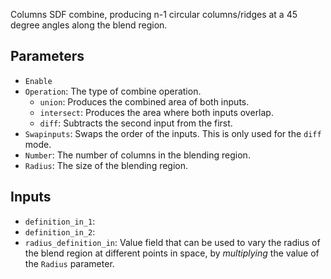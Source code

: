 Columns SDF combine, producing n-1 circular columns/ridges at a 45 degree angles along the blend region.

## Parameters

* `Enable`
* `Operation`: The type of combine operation.
  * `union`: Produces the combined area of both inputs.
  * `intersect`: Produces the area where both inputs overlap.
  * `diff`: Subtracts the second input from the first.
* `Swapinputs`: Swaps the order of the inputs. This is only used for the `diff` mode.
* `Number`: The number of columns in the blending region.
* `Radius`: The size of the blending region.

## Inputs

* `definition_in_1`: 
* `definition_in_2`: 
* `radius_definition_in`:  Value field that can be used to vary the radius of the blend region at different points in space, by *multiplying* the value of the `Radius` parameter.